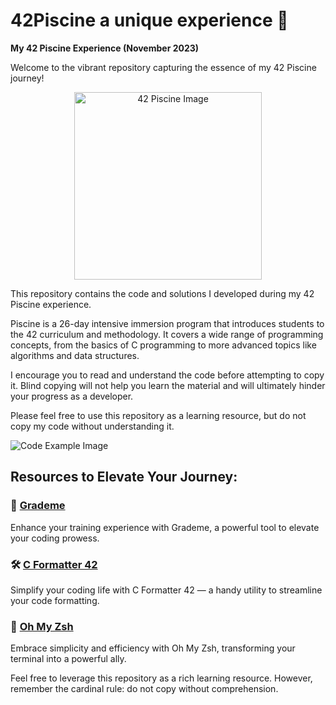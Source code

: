# 42Piscine a unique experience 🌟

**My 42 Piscine Experience (November 2023)**

Welcome to the vibrant repository capturing the essence of my 42 Piscine journey!

<div style="text-align: center;">
  <img src="https://github.com/NiceGuyMe/42Piscine/blob/main/42_Logo.png" alt="42 Piscine Image" width="300"/>
</div>

This repository contains the code and solutions I developed during my 42 Piscine experience.

Piscine is a 26-day intensive immersion program that introduces students to the 42 curriculum and methodology. It covers a wide range of programming concepts, from the basics of C programming to more advanced topics like algorithms and data structures.

I encourage you to read and understand the code before attempting to copy it. Blind copying will not help you learn the material and will ultimately hinder your progress as a developer.

Please feel free to use this repository as a learning resource, but do not copy my code without understanding it.

![Code Example Image](insert_code_example_image_link_here)

## Resources to Elevate Your Journey:

### 🚀 [Grademe](https://grademe.fr/)
Enhance your training experience with Grademe, a powerful tool to elevate your coding prowess.

### 🛠️ [C Formatter 42](https://github.com/dawnbeen/c_formatter_42)
Simplify your coding life with C Formatter 42 — a handy utility to streamline your code formatting.

### 🌈 [Oh My Zsh](https://ohmyz.sh/)
Embrace simplicity and efficiency with Oh My Zsh, transforming your terminal into a powerful ally.

Feel free to leverage this repository as a rich learning resource. However, remember the cardinal rule: do not copy without comprehension.
